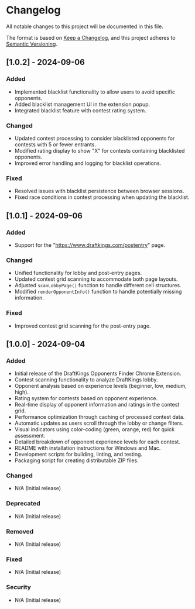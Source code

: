 # Changelog

All notable changes to this project will be documented in this file.

The format is based on [Keep a Changelog](https://keepachangelog.com/en/1.0.0/),
and this project adheres to [Semantic Versioning](https://semver.org/spec/v2.0.0.html).

## [1.0.2] - 2024-09-06

### Added

- Implemented blacklist functionality to allow users to avoid specific opponents.
- Added blacklist management UI in the extension popup.
- Integrated blacklist feature with contest rating system.

### Changed

- Updated contest processing to consider blacklisted opponents for contests with 5 or fewer entrants.
- Modified rating display to show "X" for contests containing blacklisted opponents.
- Improved error handling and logging for blacklist operations.

### Fixed

- Resolved issues with blacklist persistence between browser sessions.
- Fixed race conditions in contest processing when updating the blacklist.

## [1.0.1] - 2024-09-06

### Added

- Support for the "https://www.draftkings.com/postentry" page.

### Changed

- Unified functionality for lobby and post-entry pages.
- Updated contest grid scanning to accommodate both page layouts.
- Adjusted `scanLobbyPage()` function to handle different cell structures.
- Modified `renderOpponentInfo()` function to handle potentially missing information.

### Fixed

- Improved contest grid scanning for the post-entry page.

## [1.0.0] - 2024-09-04

### Added

- Initial release of the DraftKings Opponents Finder Chrome Extension.
- Contest scanning functionality to analyze DraftKings lobby.
- Opponent analysis based on experience levels (beginner, low, medium, high).
- Rating system for contests based on opponent experience.
- Real-time display of opponent information and ratings in the contest grid.
- Performance optimization through caching of processed contest data.
- Automatic updates as users scroll through the lobby or change filters.
- Visual indicators using color-coding (green, orange, red) for quick assessment.
- Detailed breakdown of opponent experience levels for each contest.
- README with installation instructions for Windows and Mac.
- Development scripts for building, linting, and testing.
- Packaging script for creating distributable ZIP files.

### Changed
- N/A (Initial release)

### Deprecated
- N/A (Initial release)

### Removed
- N/A (Initial release)

### Fixed
- N/A (Initial release)

### Security
- N/A (Initial release)
